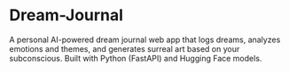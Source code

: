 # Dream-Journal
A personal AI-powered dream journal web app that logs dreams, analyzes emotions and themes, and generates surreal art based on your subconscious. Built with Python (FastAPI) and Hugging Face models.
